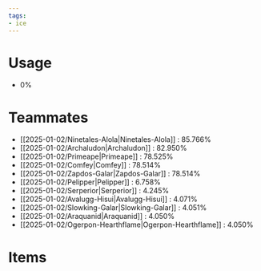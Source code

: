 ```yaml
---
tags:
- ice
---
```

# Usage
- 0%
# Teammates
- [[2025-01-02/Ninetales-Alola|Ninetales-Alola]] : 85.766%
- [[2025-01-02/Archaludon|Archaludon]] : 82.950%
- [[2025-01-02/Primeape|Primeape]] : 78.525%
- [[2025-01-02/Comfey|Comfey]] : 78.514%
- [[2025-01-02/Zapdos-Galar|Zapdos-Galar]] : 78.514%
- [[2025-01-02/Pelipper|Pelipper]] : 6.758%
- [[2025-01-02/Serperior|Serperior]] : 4.245%
- [[2025-01-02/Avalugg-Hisui|Avalugg-Hisui]] : 4.071%
- [[2025-01-02/Slowking-Galar|Slowking-Galar]] : 4.051%
- [[2025-01-02/Araquanid|Araquanid]] : 4.050%
- [[2025-01-02/Ogerpon-Hearthflame|Ogerpon-Hearthflame]] : 4.050%
# Items